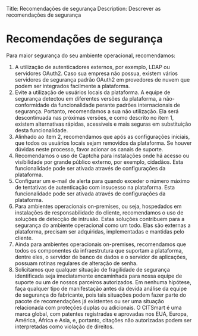 Title: Recomendações de segurança
Description: Descrever as recomendações de segurança

# Recomendações de segurança

Para maior segurança do seu ambiente operacional, recomendamos:

1)	A utilização de autenticadores externos, por exemplo, LDAP ou servidores OAuth2. Caso sua empresa não possua, existem vários servidores de segurança padrão OAuth2 em provedores de nuvem que podem ser integrados facilmente a plataforma.
2)	Evite a utilização de usuários locais da plataforma. A equipe de segurança detectou em diferentes versões da plataforma, a não-conformidade da funcionalidade perante padrões internacionais de segurança. Portanto, recomendamos a sua não utilização. Ela será descontinuada nas próximas versões, e como descrito no item 1, existem alternativas rápidas, acessíveis e mais seguras em substituição desta funcionalidade.
3)	Alinhado ao item 2, recomendamos que após as configurações iniciais, que todos os usuários locais sejam removidos da plataforma. Se houver dúvidas neste processo, favor acionar os canais de suporte.
4)	Recomendamos o uso de Captcha para instalações onde há acesso ou visibilidade por grande público externo, por exemplo, cidadãos. Esta funcionalidade pode ser ativada através de configurações da plataforma.
5)	Configurar um e-mail de alerta para quando exceder o número máximo de tentativas de autenticação com insucesso na plataforma. Esta funcionalidade pode ser ativada através de configurações da plataforma.
6)	Para ambientes operacionais on-premises, ou seja, hospedados em instalações de responsabilidade do cliente, recomendamos o uso de soluções de detecção de intrusão. Estas soluções contribuem para a segurança do ambiente operacional como um todo. Elas são externas a plataforma, precisam ser adquiridas, implementadas e mantidas pelo cliente.
7)	Ainda para ambientes operacionais on-premises, recomendamos que todos os componentes da infraestrutura que suportam a plataforma, dentre eles, o servidor de banco de dados e o servidor de aplicações, possuam rotinas regulares de alteração de senha.
8)	Solicitamos que qualquer situação de fragilidade de segurança identificada seja imediatamente encaminhada para nossa equipe de suporte ou um de nossos parceiros autorizados. Em nenhuma hipótese, faça qualquer tipo de manifestação antes da devida análise da equipe de segurança do fabricante, pois tais situações podem fazer parte do pacote de recomendações já existentes ou ser uma situação relacionada com proteções duplas ou adicionais. O CITSmart é uma marca global, com patentes registradas e aprovadas nos EUA, Europa, América, África e Asia, e, portanto, citações não autorizadas podem ser interpretadas como violação de direitos.

